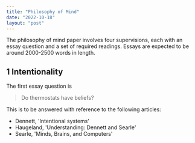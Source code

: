 ```yaml
---
title: "Philosophy of Mind"
date: "2022-10-18"
layout: "post"
---
```


The philosophy of mind paper involves four supervisions, each with an essay question and a set of required readings. Essays are expected to be around 2000-2500 words in length. 

## 1 Intentionality

The first essay question is 

> Do thermostats have beliefs? 

This is to be answered with reference to the following articles: 

- Dennett, 'Intentional systems'
- Haugeland, 'Understanding: Dennett and Searle'
- Searle, 'Minds, Brains, and Computers'